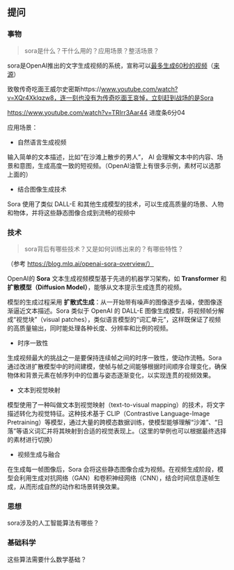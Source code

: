## 提问

### 事物

> sora是什么？干什么用的？应用场景？整活场景？

sora是OpenAI推出的文字生成视频的系统，宣称可以<u>最多生成60秒的视频</u>（[来源](https://x.com/OpenAI/status/1758192957386342435)）

致敬传奇吃面王威尔史密斯https://www.youtube.com/watch?v=XQr4Xklqzw8，连一刻也没有为传奇吃面王哀悼，立刻赶到战场的是Sora

https://www.youtube.com/watch?v=TRIrr3Aar44 进度条6分04

应用场景：

- 自然语言生成视频

输入简单的文本描述，比如“在沙滩上散步的男人”， AI 会理解文本中的内容、场景和意图，生成高度一致的短视频。（OpenAI油管上有很多示例，素材可以选那上面的）

- 结合图像生成技术

Sora 使用了类似 DALL-E 和其他生成模型的技术，可以生成高质量的场景、人物和物体，并将这些静态图像合成到流畅的视频中

### 技术

> sora背后有哪些技术？又是如何训练出来的？有哪些特性？

（参考 https://blog.mlq.ai/openai-sora-overview/）

OpenAI的 **Sora** 文本生成视频模型基于先进的机器学习架构，如 **Transformer** 和 **扩散模型（Diffusion Model）**，能够从文本提示生成连贯的视频。

模型的生成过程采用 **扩散式生成**：从一开始带有噪声的图像逐步去噪，使图像逐渐逼近文本描述。Sora 类似于 OpenAI 的 DALL-E 图像生成模型，将视频帧分解成“视觉块”（visual patches），类似语言模型的“词汇单元”，这样既保证了视频的高质量输出，同时能处理各种长度、分辨率和比例的视频。

- 时序一致性

生成视频最大的挑战之一是要保持连续帧之间的时序一致性，使动作流畅。Sora 通过改进扩散模型中的时间建模，使帧与帧之间能够根据时间顺序合理变化，确保物体和背景元素在帧序列中的位置与姿态逐渐变化，以实现连贯的视频效果。

- 文本到视觉映射

模型使用了一种叫做文本到视觉映射（text-to-visual mapping）的技术，将文字描述转化为视觉特征。这种技术基于 CLIP（Contrastive Language-Image Pretraining）等模型，通过大量的跨模态数据训练，使模型能够理解“沙滩”、“日落”等语义词汇并将其映射到合适的视觉表现上。（这里的举例也可以根据最终选择的素材进行切换）

- 视频生成与融合

在生成每一帧图像后，Sora 会将这些静态图像合成为视频。在视频生成阶段，模型会利用生成对抗网络（GAN）和卷积神经网络（CNN），结合时间信息逐帧生成，从而形成自然的动作和场景转换效果。

### 思想

sora涉及的人工智能算法有哪些？

### 基础科学

这些算法需要什么数学基础？